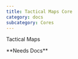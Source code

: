 ```yaml
---
title: Tactical Maps Core
category: docs
subcategory: Cores
---
```

Tactical Maps



\*\*Needs Docs\*\*
